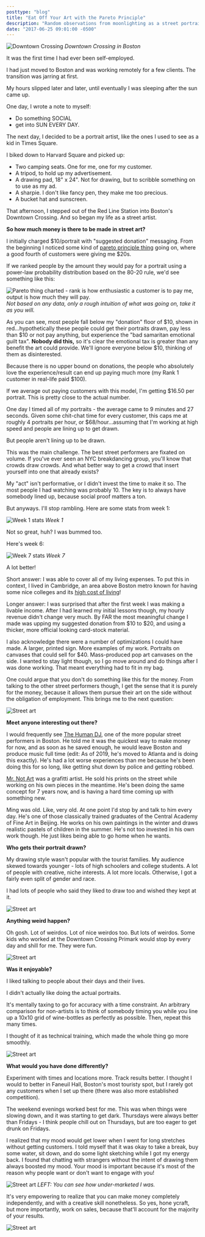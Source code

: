 ```yaml
---
posttype: "blog"
title: "Eat Off Your Art with the Pareto Principle"
description: "Random observations from moonlighting as a street portrait artist in downtown Boston."
date: "2017-06-25 09:01:00 -0500"
---
```


![Downtown Crossing](./downtown.jpg)
*Downtown Crossing in Boston*

It was the first time I had ever been self-employed.

I had just moved to Boston and was working remotely for a few clients. The transition was jarring at first. 

My hours slipped later and later, until eventually I was sleeping after the sun came up.

One day, I wrote a note to myself: 

- Do something SOCIAL
- get into SUN EVERY DAY.

The next day, I decided to be a portrait artist, like the ones I used to see as a kid in Times Square.

I biked down to Harvard Square and picked up:
- Two camping seats. One for me, one for my customer.
- A tripod, to hold up my advertisement.
- A drawing pad, 18" x 24". Not for drawing, but to scribble something on to use as my ad.
- A sharpie. I don't like fancy pen, they make me too precious.
- A bucket hat and sunscreen.

That afternoon, I stepped out of the Red Line Station into Boston's Downtown Crossing. And so began my life as a street artist.

**So how much money is there to be made in street art?**

I initially charged $10/portrait with "suggested donation" messaging. From the beginning I noticed some kind of [pareto principle thing](https://www.8020curve.com/instructions.html) going on, where a good fourth of customers were giving me $20s.

If we ranked people by the amount they would pay for a portrait using a power-law probability distribution based on the 80-20 rule, we'd see something like this:

![Pareto thing charted - rank is how enthusiastic a customer is to pay me, output is how much they will pay.](./pareto.jpg)
*Not based on any data, only a rough intuition of what was going on, take it as you will.*

As you can see, most people fall below my "donation" floor of $10, shown in <span class="text-red-500">red</span>...hypothetically these people could get their portraits drawn, pay less than $10 or not pay anything, but experience the "bad samaritan emotional guilt tax". **Nobody did this,** so it's clear the emotional tax is greater than any benefit the art could provide. We'll ignore everyone below $10, thinking of them as disinterested.

Because there is no upper bound on donations, the people who absolutely love the experience/result can end up paying much more (my Rank 1 customer in real-life paid $100).

If we average out paying customers with this model, I'm getting $16.50 per portrait. This is pretty close to the actual number.
 
One day I timed all of my portraits - the average came to 9 minutes and 27 seconds. Given some chit-chat time for every customer, this caps me at roughly 4 portraits per hour, or $68/hour...assuming that I'm working at high speed and people are lining up to get drawn.

But people aren't lining up to be drawn. 

This was the main challenge. The best street performers are fixated on volume. If you've ever seen an NYC breakdancing group, you'll know that crowds draw crowds. And what better way to get a crowd that insert yourself into one that already exists?

My "act" isn't performative, or I didn't invest the time to make it so. The most people I had watching was probably 10. The key is to always have somebody lined up, because social proof matters a ton. 

But anyways. I'll stop rambling. Here are some stats from week 1:

![Week 1 stats](./week1.png)
*Week 1*

Not so great, huh? I was bummed too. 

Here's week 6:

![Week 7 stats](./week7.png)
*Week 7*

A lot better!

Short answer: I was able to cover all of my living expenses. To put this in context, I lived in Cambridge, an area above Boston metro known for having some nice colleges and its [high cost of living](https://www.rentjungle.com/average-rent-in-cambridge-rent-trends/)!

Longer answer: I was surprised that after the first week I was making a livable income. After I had learned my initial lessons though, my hourly revenue didn't change very much. By FAR the most meaningful change I made was upping my suggested donation from $10 to $20, and using a thicker, more official looking card-stock material.

I also acknowledge there were a number of optimizations I could have made. A larger, printed sign. More examples of my work. Portraits on canvases that could sell for $40. Mass-produced pop art canvases on the side. I wanted to stay light though, so I go move around and do things after I was done working. That meant everything had to fit in my bag. 

One could argue that you don't do something like this for the money. From talking to the other street performers though, I get the sense that it is purely for the money, because it allows them pursue their art on the side without the obligation of employment. This brings me to the next question:

![Street art](./image1.jpg)

**Meet anyone interesting out there?**

I would frequently see [The Human DJ](https://www.instagram.com/thehumandj/), one of the more popular street performers in Boston. He told me it was the quickest way to make money for now, and as soon as he saved enough, he would leave Boston and produce music full time (edit: As of 2019, he's moved to Atlanta and is doing this exactly). He's had a lot worse experiences than me because he's been doing this for so long, like getting shut down by police and getting robbed.

[Mr. Not Art](http://www.mettermedia.com/not-art-x-metter-media-interview/) was a grafitti artist. He sold his prints on the street while working on his own pieces in the meantime. He's been doing the same concept for 7 years now, and is having a hard time coming up with something new.

Ming was old. Like, very old. At one point I'd stop by and talk to him every day. He's one of those classically trained graduates of the Central Academy of Fine Art in Beijing. He works on his own paintings in the winter and draws realistic pastels of children in the summer. He's not too invested in his own work though. He just likes being able to go home when he wants.

**Who gets their portrait drawn?**

My drawing style wasn't popular with the tourist families. My audience skewed towards younger - lots of high schoolers and college students. A lot of people with creative, niche interests. A lot more locals.  Otherwise, I got a fairly even split of gender and race.

I had lots of people who said they liked to draw too and wished they kept at it.

![Street art](./image3.jpg)

**Anything weird happen?**

Oh gosh. Lot of weirdos. Lot of nice weirdos too. But lots of weirdos. Some kids who worked at the Downtown Crossing Primark would stop by every day and shill for me. They were fun.

![Street art](./kids.jpg)

**Was it enjoyable?**

I liked talking to people about their days and their lives. 

I didn't actually like doing the actual portraits. 

It's mentally taxing to go for accuracy with a time constraint. An arbitrary comparison for non-artists is to think of somebody timing you while you line up a 10x10 grid of wine-bottles as perfectly as possible. Then, repeat this many times.

I thought of it as technical training, which made the whole thing go more smoothly. 

![Street art](./image4.jpg)


**What would you have done differently?**

Experiment with times and locations more. Track results better. I thought I would to better in Faneuil Hall, Boston's most touristy spot, but I rarely got any customers when I set up there (there was also more established competition).

The weekend evenings worked best for me. This was when things were slowing down, and it was starting to get dark. Thursdays were always better than Fridays - I think people chill out on Thursdays, but are too eager to get drunk on Fridays.

I realized that my mood would get lower when I went for long stretches without getting customers. I told myself that it was okay to take a break, buy some water, sit down, and do some light sketching while I got my energy back. I found that chatting with strangers without the intent of drawing them always boosted my mood. Your mood is important because it's most of the reason why people want or don't want to engage with you!

![Street art](./mysign.jpg)
*LEFT: You can see how under-marketed I was.*

It's very empowering to realize that you can make money completely independently, and with a creative skill nonetheless. So yes, hone ycraft, but more importantly, work on sales, because that'll account for the majority of your results.

![Street art](./pair.jpg)

